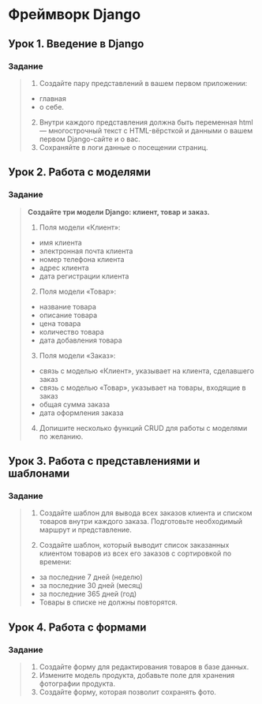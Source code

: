 # Фреймворк Django
## Урок 1. Введение в Django
### Задание
> 1. Создайте пару представлений в вашем первом приложении:
> - главная
> - о себе.
> 2. Внутри каждого представления должна быть переменная html — многострочный текст с HTML-вёрсткой и данными о вашем первом Django-сайте и о вас.
> 3. Сохраняйте в логи данные о посещении страниц.

## Урок 2. Работа с моделями
### Задание
> **Создайте три модели Django: клиент, товар и заказ.**
> 1. Поля модели «Клиент»:
> - имя клиента
> - электронная почта клиента
> - номер телефона клиента
> - адрес клиента
> - дата регистрации клиента
> 2. Поля модели «Товар»:
> - название товара
> - описание товара
> - цена товара
> - количество товара
> - дата добавления товара
> 3. Поля модели «Заказ»:
> - связь с моделью «Клиент», указывает на клиента, сделавшего заказ
> - связь с моделью «Товар», указывает на товары, входящие в заказ
> - общая сумма заказа
> - дата оформления заказа
> 4. Допишите несколько функций CRUD для работы с моделями по желанию. 

## Урок 3. Работа с представлениями и шаблонами
### Задание
> 1. Создайте шаблон для вывода всех заказов клиента и
списком товаров внутри каждого заказа.
Подготовьте необходимый маршрут и представление.
> 
> 
> 2. Создайте шаблон, который выводит список заказанных клиентом товаров из всех его заказов с сортировкой по времени:
> - за последние 7 дней (неделю)
> - за последние 30 дней (месяц)
> - за последние 365 дней (год)
> - Товары в списке не должны повторятся.

## Урок 4. Работа с формами
### Задание
> 1. Создайте форму для редактирования товаров в базе
данных.
> 2. Измените модель продукта, добавьте поле для хранения
фотографии продукта.
> 3. Создайте форму, которая позволит сохранять фото.
